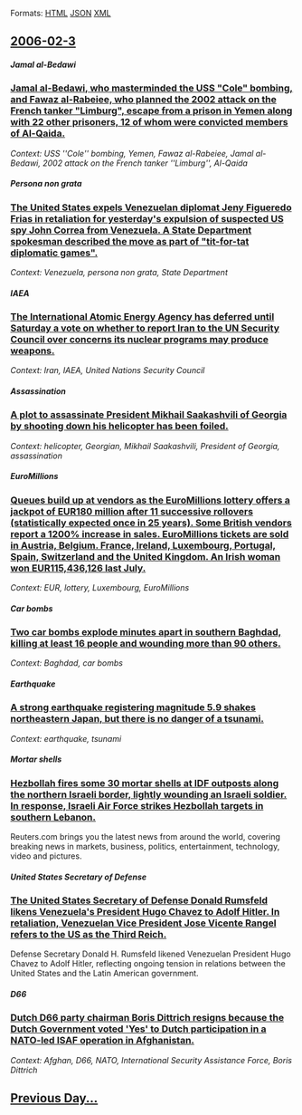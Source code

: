 
Formats: [HTML](2006/02/3/index.html)  [JSON](2006/02/3/index.json)  [XML](2006/02/3/index.xml)  

## [2006-02-3](/news/2006/02/3/index.md)

##### Jamal al-Bedawi
### [ Jamal al-Bedawi, who masterminded the USS "Cole" bombing, and Fawaz al-Rabeiee, who planned the 2002 attack on the French tanker "Limburg", escape from a prison in Yemen along with 22 other prisoners, 12 of whom were convicted members of Al-Qaida. ](/news/2006/02/3/jamal-al-bedawi-who-masterminded-the-uss-cole-bombing-and-fawaz-al-rabeiee-who-planned-the-2002-attack-on-the-french-tanker-limburg.md)
_Context: USS ''Cole'' bombing, Yemen, Fawaz al-Rabeiee, Jamal al-Bedawi, 2002 attack on the French tanker ''Limburg'', Al-Qaida_

##### Persona non grata
### [ The United States expels Venezuelan diplomat Jeny Figueredo Frias in retaliation for yesterday's expulsion of suspected US spy John Correa from Venezuela. A State Department spokesman described the move as part of "tit-for-tat diplomatic games". ](/news/2006/02/3/the-united-states-expels-venezuelan-diplomat-jeny-figueredo-frias-in-retaliation-for-yesterday-s-expulsion-of-suspected-us-spy-john-correa.md)
_Context: Venezuela, persona non grata, State Department_

##### IAEA
### [ The International Atomic Energy Agency has deferred until Saturday a vote on whether to report Iran to the UN Security Council over concerns its nuclear programs may produce weapons. ](/news/2006/02/3/the-international-atomic-energy-agency-has-deferred-until-saturday-a-vote-on-whether-to-report-iran-to-the-un-security-council-over-concern.md)
_Context: Iran, IAEA, United Nations Security Council_

##### Assassination
### [ A plot to assassinate President Mikhail Saakashvili of Georgia by shooting down his helicopter has been foiled. ](/news/2006/02/3/a-plot-to-assassinate-president-mikhail-saakashvili-of-georgia-by-shooting-down-his-helicopter-has-been-foiled.md)
_Context: helicopter,  Georgian, Mikhail Saakashvili, President of Georgia, assassination_

##### EuroMillions
### [ Queues build up at vendors as the EuroMillions lottery offers a jackpot of EUR180 million after 11 successive rollovers (statistically expected once in 25 years). Some British vendors report a 1200% increase in sales. EuroMillions tickets are sold in Austria, Belgium. France, Ireland, Luxembourg, Portugal, Spain, Switzerland and the United Kingdom. An Irish woman won EUR115,436,126 last July. ](/news/2006/02/3/queues-build-up-at-vendors-as-the-euromillions-lottery-offers-a-jackpot-of-a-180-million-after-11-successive-rollovers-statistically-expe.md)
_Context: EUR, lottery, Luxembourg, EuroMillions_

##### Car bombs
### [ Two car bombs explode minutes apart in southern Baghdad, killing at least 16 people and wounding more than 90 others. ](/news/2006/02/3/two-car-bombs-explode-minutes-apart-in-southern-baghdad-killing-at-least-16-people-and-wounding-more-than-90-others.md)
_Context: Baghdad, car bombs_

##### Earthquake
### [ A strong earthquake registering magnitude 5.9 shakes northeastern Japan, but there is no danger of a tsunami. ](/news/2006/02/3/a-strong-earthquake-registering-magnitude-5-9-shakes-northeastern-japan-but-there-is-no-danger-of-a-tsunami.md)
_Context: earthquake, tsunami_

##### Mortar shells
### [ Hezbollah fires some 30 mortar shells at IDF outposts along the northern Israeli border, lightly wounding an Israeli soldier. In response, Israeli Air Force strikes Hezbollah targets in southern Lebanon. ](/news/2006/02/3/hezbollah-fires-some-30-mortar-shells-at-idf-outposts-along-the-northern-israeli-border-lightly-wounding-an-israeli-soldier-in-response.md)
Reuters.com brings you the latest news from around the world, covering breaking news in markets, business, politics, entertainment, technology, video and pictures.

##### United States Secretary of Defense
### [ The United States Secretary of Defense Donald Rumsfeld likens Venezuela's President Hugo Chavez to Adolf Hitler. In retaliation, Venezuelan Vice President Jose Vicente Rangel refers to the US as the Third Reich. ](/news/2006/02/3/the-united-states-secretary-of-defense-donald-rumsfeld-likens-venezuela-s-president-hugo-cha-vez-to-adolf-hitler-in-retaliation-venezuela.md)
Defense Secretary Donald H. Rumsfeld likened Venezuelan President Hugo Chavez to Adolf Hitler, reflecting ongoing tension in relations between the United States and the Latin American government.

##### D66
### [ Dutch D66 party chairman Boris Dittrich resigns because the Dutch Government voted 'Yes' to Dutch participation in a NATO-led ISAF operation in Afghanistan. ](/news/2006/02/3/dutch-d66-party-chairman-boris-dittrich-resigns-because-the-dutch-government-voted-yes-to-dutch-participation-in-a-nato-led-isaf-operatio.md)
_Context: Afghan, D66, NATO, International Security Assistance Force, Boris Dittrich_

## [Previous Day...](/news/2006/02/2/index.md)

